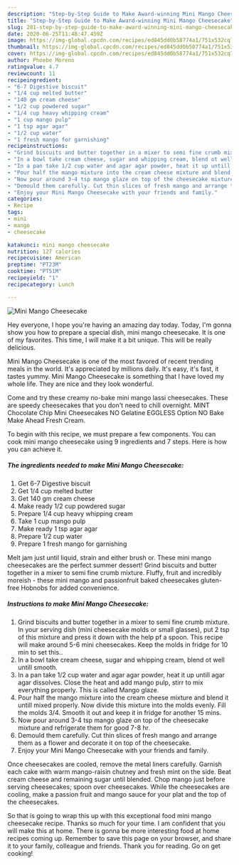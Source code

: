 ```yaml
---
description: "Step-by-Step Guide to Make Award-winning Mini Mango Cheesecake"
title: "Step-by-Step Guide to Make Award-winning Mini Mango Cheesecake"
slug: 281-step-by-step-guide-to-make-award-winning-mini-mango-cheesecake
date: 2020-06-25T11:48:47.459Z
image: https://img-global.cpcdn.com/recipes/ed845dd0b58774a1/751x532cq70/mini-mango-cheesecake-recipe-main-photo.jpg
thumbnail: https://img-global.cpcdn.com/recipes/ed845dd0b58774a1/751x532cq70/mini-mango-cheesecake-recipe-main-photo.jpg
cover: https://img-global.cpcdn.com/recipes/ed845dd0b58774a1/751x532cq70/mini-mango-cheesecake-recipe-main-photo.jpg
author: Phoebe Moreno
ratingvalue: 4.7
reviewcount: 11
recipeingredient:
- "6-7 Digestive biscuit"
- "1/4 cup melted butter"
- "140 gm cream cheese"
- "1/2 cup powdered sugar"
- "1/4 cup heavy whipping cream"
- "1 cup mango pulp"
- "1 tsp agar agar"
- "1/2 cup water"
- "1 fresh mango for garnishing"
recipeinstructions:
- "Grind biscuits and butter together in a mixer to semi fine crumb mixture. In your serving dish (mini cheesecake molds or small glasses), put 2 tsp of this mixture and press it down with the help pf a spoon. This recipe will make around 5-6 mini cheesecakes. Keep the molds in fridge for 10 min to set this.."
- "In a bowl take cream cheese, sugar and whipping cream, blend ot well untill smooth."
- "In a pan take 1/2 cup water and agar agar powder, heat it up untill agar agar dissolves. Close the heat and add mango pulp, stirr to mix everything properly. This is called Mango glaze."
- "Pour half the mango mixture into the cream cheese mixture and blend it untill mixed properly. Now divide this mixture into the molds evenly. Fill the molds 3/4. Smooth it out and keep it in fridge for another 15 mins."
- "Now pour around 3-4 tsp mango glaze on top of the cheesecake mixture and refrigerate them for good 7-8 hr."
- "Demould them carefully. Cut thin slices of fresh mango and arrange them as a flower and decorate it on top of the cheesecake."
- "Enjoy your Mini Mango Cheesecake with your friends and family."
categories:
- Recipe
tags:
- mini
- mango
- cheesecake

katakunci: mini mango cheesecake 
nutrition: 127 calories
recipecuisine: American
preptime: "PT23M"
cooktime: "PT51M"
recipeyield: "1"
recipecategory: Lunch

---
```



![Mini Mango Cheesecake](https://img-global.cpcdn.com/recipes/ed845dd0b58774a1/751x532cq70/mini-mango-cheesecake-recipe-main-photo.jpg)

Hey everyone, I hope you're having an amazing day today. Today, I'm gonna show you how to prepare a special dish, mini mango cheesecake. It is one of my favorites. This time, I will make it a bit unique. This will be really delicious.

Mini Mango Cheesecake is one of the most favored of recent trending meals in the world. It's appreciated by millions daily. It's easy, it's fast, it tastes yummy. Mini Mango Cheesecake is something that I have loved my whole life. They are nice and they look wonderful.

Come and try these creamy no-bake mini mango lassi cheesecakes. These are speedy cheesecakes that you don&#39;t need to chill overnight. MINT Chocolate Chip Mini Cheesecakes NO Gelatine EGGLESS Option NO Bake Make Ahead Fresh Cream.


To begin with this recipe, we must prepare a few components. You can cook mini mango cheesecake using 9 ingredients and 7 steps. Here is how you can achieve it.

<!--inarticleads1-->

##### The ingredients needed to make Mini Mango Cheesecake:

1. Get 6-7 Digestive biscuit
1. Get 1/4 cup melted butter
1. Get 140 gm cream cheese
1. Make ready 1/2 cup powdered sugar
1. Prepare 1/4 cup heavy whipping cream
1. Take 1 cup mango pulp
1. Make ready 1 tsp agar agar
1. Prepare 1/2 cup water
1. Prepare 1 fresh mango for garnishing


Melt jam just until liquid, strain and either brush or. These mini mango cheesecakes are the perfect summer dessert! Grind biscuits and butter together in a mixer to semi fine crumb mixture. Fluffy, fruit and incredibly moreish - these mini mango and passionfruit baked cheesecakes gluten-free Hobnobs for added convenience. 

<!--inarticleads2-->

##### Instructions to make Mini Mango Cheesecake:

1. Grind biscuits and butter together in a mixer to semi fine crumb mixture. In your serving dish (mini cheesecake molds or small glasses), put 2 tsp of this mixture and press it down with the help pf a spoon. This recipe will make around 5-6 mini cheesecakes. Keep the molds in fridge for 10 min to set this..
1. In a bowl take cream cheese, sugar and whipping cream, blend ot well untill smooth.
1. In a pan take 1/2 cup water and agar agar powder, heat it up untill agar agar dissolves. Close the heat and add mango pulp, stirr to mix everything properly. This is called Mango glaze.
1. Pour half the mango mixture into the cream cheese mixture and blend it untill mixed properly. Now divide this mixture into the molds evenly. Fill the molds 3/4. Smooth it out and keep it in fridge for another 15 mins.
1. Now pour around 3-4 tsp mango glaze on top of the cheesecake mixture and refrigerate them for good 7-8 hr.
1. Demould them carefully. Cut thin slices of fresh mango and arrange them as a flower and decorate it on top of the cheesecake.
1. Enjoy your Mini Mango Cheesecake with your friends and family.


Once cheesecakes are cooled, remove the metal liners carefully. Garnish each cake with warm mango-raisin chutney and fresh mint on the side. Beat cream cheese and remaining sugar until blended. Chop mango just before serving cheesecakes; spoon over cheesecakes. While the cheesecakes are cooling, make a passion fruit and mango sauce for your plat and the top of the cheesecakes. 

So that is going to wrap this up with this exceptional food mini mango cheesecake recipe. Thanks so much for your time. I am confident that you will make this at home. There is gonna be more interesting food at home recipes coming up. Remember to save this page on your browser, and share it to your family, colleague and friends. Thank you for reading. Go on get cooking!

